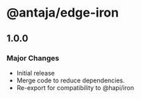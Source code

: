 # @antaja/edge-iron

## 1.0.0

### Major Changes

- Initial release
- Merge code to reduce dependencies.
- Re-export for compatibility to @hapi/iron 
